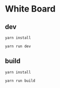 # White Board

## dev

```
yarn install

yarn run dev
```

## build

```
yarn install

yarn run build
```
